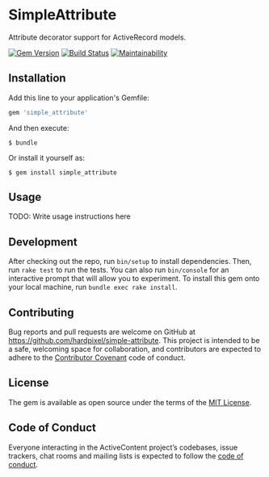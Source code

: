 # SimpleAttribute

Attribute decorator support for ActiveRecord models.

[![Gem Version](https://badge.fury.io/rb/simple_attribute.svg)](https://badge.fury.io/rb/simple_attribute)
[![Build Status](https://travis-ci.org/hardpixel/simple-attribute.svg?branch=master)](https://travis-ci.org/hardpixel/simple-attribute)
[![Maintainability](https://api.codeclimate.com/v1/badges/e459d91f56445e525a3d/maintainability)](https://codeclimate.com/github/hardpixel/simple-attribute/maintainability)

## Installation

Add this line to your application's Gemfile:

```ruby
gem 'simple_attribute'
```

And then execute:

    $ bundle

Or install it yourself as:

    $ gem install simple_attribute

## Usage

TODO: Write usage instructions here

## Development

After checking out the repo, run `bin/setup` to install dependencies. Then, run `rake test` to run the tests. You can also run `bin/console` for an interactive prompt that will allow you to experiment. To install this gem onto your local machine, run `bundle exec rake install`.

## Contributing

Bug reports and pull requests are welcome on GitHub at https://github.com/hardpixel/simple-attribute. This project is intended to be a safe, welcoming space for collaboration, and contributors are expected to adhere to the [Contributor Covenant](http://contributor-covenant.org) code of conduct.

## License

The gem is available as open source under the terms of the [MIT License](http://opensource.org/licenses/MIT).

## Code of Conduct

Everyone interacting in the ActiveContent project’s codebases, issue trackers, chat rooms and mailing lists is expected to follow the [code of conduct](https://github.com/hardpixel/simple-attribute/blob/master/CODE_OF_CONDUCT.md).
